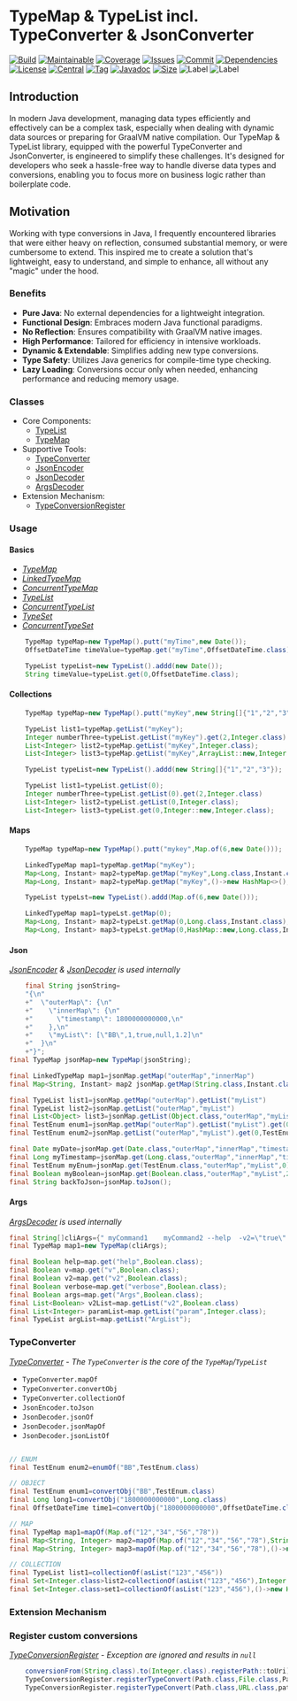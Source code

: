 # TypeMap & TypeList incl. TypeConverter & JsonConverter

[![Build][build_shield]][build_link]
[![Maintainable][maintainable_shield]][maintainable_link]
[![Coverage][coverage_shield]][coverage_link]
[![Issues][issues_shield]][issues_link]
[![Commit][commit_shield]][commit_link]
[![Dependencies][dependency_shield]][dependency_link]
[![License][license_shield]][license_link]
[![Central][central_shield]][central_link]
[![Tag][tag_shield]][tag_link]
[![Javadoc][javadoc_shield]][javadoc_link]
[![Size][size_shield]][size_shield]
![Label][label_shield]
![Label][java_version]

## Introduction

In modern Java development, managing data types efficiently and effectively can be a complex task, especially when
dealing with dynamic data sources or preparing for GraalVM native compilation. Our TypeMap & TypeList library, equipped
with the powerful TypeConverter and JsonConverter, is engineered to simplify these challenges. It's designed for
developers who seek a hassle-free way to handle diverse data types and conversions, enabling you to focus more on
business logic rather than boilerplate code.

## Motivation

Working with type conversions in Java, I frequently encountered libraries that were either heavy on reflection, consumed
substantial memory, or were cumbersome to extend. This inspired me to create a solution that's lightweight, easy to
understand, and simple to enhance, all without any "magic" under the hood.

### Benefits

- **Pure Java**: No external dependencies for a lightweight integration.
- **Functional Design**: Embraces modern Java functional paradigms.
- **No Reflection**: Ensures compatibility with GraalVM native images.
- **High Performance**: Tailored for efficiency in intensive workloads.
- **Dynamic & Extendable**: Simplifies adding new type conversions.
- **Type Safety**: Utilizes Java generics for compile-time type checking.
- **Lazy Loading**: Conversions occur only when needed, enhancing performance and reducing memory usage.

### Classes

- Core Components:
    - [TypeList](#basics)
    - [TypeMap](#basics)
- Supportive Tools:
    - [TypeConverter](#typeconverter)
    - [JsonEncoder](#json)
    - [JsonDecoder](#json)
    - [ArgsDecoder](#args)
- Extension Mechanism:
    - [TypeConversionRegister](#register-custom-conversions)

### Usage

#### Basics

- _[TypeMap](src/main/java/berlin/yuna/typemap/model/TypeMap.java)_
- _[LinkedTypeMap](src/main/java/berlin/yuna/typemap/model/LinkedTypeMap.java)_
- _[ConcurrentTypeMap](src/main/java/berlin/yuna/typemap/model/ConcurrentTypeMap.java)_
- _[TypeList](src/main/java/berlin/yuna/typemap/model/TypeList.java)_
- _[ConcurrentTypeList](src/main/java/berlin/yuna/typemap/model/ConcurrentTypeList.java)_
- _[TypeSet](src/main/java/berlin/yuna/typemap/model/TypeSet.java)_
- _[ConcurrentTypeSet](src/main/java/berlin/yuna/typemap/model/ConcurrentTypeSet.java)_

```java
    TypeMap typeMap=new TypeMap().putt("myTime",new Date());
    OffsetDateTime timeValue=typeMap.get("myTime",OffsetDateTime.class);
```

```java
    TypeList typeList=new TypeList().addd(new Date());
    String timeValue=typeList.get(0,OffsetDateTime.class);
```

#### Collections

```java
    TypeMap typeMap=new TypeMap().putt("myKey",new String[]{"1","2","3"});

    TypeList list1=typeMap.getList("myKey");
    Integer numberThree=typeList.getList("myKey").get(2,Integer.class)
    List<Integer> list2=typeMap.getList("myKey",Integer.class);
    List<Integer> list3=typeMap.getList("myKey",ArrayList::new,Integer.class);
```

```java
    TypeList typeList=new TypeList().addd(new String[]{"1","2","3"});

    TypeList list1=typeList.getList(0);
    Integer numberThree=typeList.getList(0).get(2,Integer.class)
    List<Integer> list2=typeList.getList(0,Integer.class);
    List<Integer> list3=typeList.get(0,Integer::new,Integer.class);
```

#### Maps

```java
    TypeMap typeMap=new TypeMap().putt("mykey",Map.of(6,new Date()));

    LinkedTypeMap map1=typeMap.getMap("myKey");
    Map<Long, Instant> map2=typeMap.getMap("myKey",Long.class,Instant.class)
    Map<Long, Instant> map2=typeMap.getMap("myKey",()->new HashMap<>(),Long.class)
```

```java
    TypeList typeLst=new TypeList().addd(Map.of(6,new Date()));

    LinkedTypeMap map1=typeLst.getMap(0);
    Map<Long, Instant> map2=typeLst.getMap(0,Long.class,Instant.class);
    Map<Long, Instant> map3=typeLst.getMap(0,HashMap::new,Long.class,Instant.class);
```

#### Json

_[JsonEncoder](src/main/java/berlin/yuna/typemap/logic/JsonEncoder.java) & [JsonDecoder](src/main/java/berlin/yuna/typemap/logic/JsonDecoder.java)
is used internally_

```java
    final String jsonString=
    "{\n"
    +"  \"outerMap\": {\n"
    +"    \"innerMap\": {\n"
    +"      \"timestamp\": 1800000000000,\n"
    +"    },\n"
    +"    \"myList\": [\"BB\",1,true,null,1.2]\n"
    +"  }\n"
    +"}";
final TypeMap jsonMap=new TypeMap(jsonString);

final LinkedTypeMap map1=jsonMap.getMap("outerMap","innerMap")
final Map<String, Instant> map2 jsonMap.getMap(String.class,Instant.class,"outerMap","innerMap")

final TypeList list1=jsonMap.getMap("outerMap").getList("myList")
final TypeList list2=jsonMap.getList("outerMap","myList")
final List<Object> list3=jsonMap.getList(Object.class,"outerMap","myList")
final TestEnum enum1=jsonMap.getMap("outerMap").getList("myList").get(0,TestEnum.class)
final TestEnum enum2=jsonMap.getList("outerMap","myList").get(0,TestEnum.class)

final Date myDate=jsonMap.get(Date.class,"outerMap","innerMap","timestamp");
final Long myTimestamp=jsonMap.get(Long.class,"outerMap","innerMap","timestamp");
final TestEnum myEnum=jsonMap.get(TestEnum.class,"outerMap","myList",0);
final Boolean myBoolean=jsonMap.get(Boolean.class,"outerMap","myList",2);
final String backToJson=jsonMap.toJson();
```

#### Args

_[ArgsDecoder](src/main/java/berlin/yuna/typemap/logic/ArgsDecoder.java) is used internally_

```java
final String[]cliArgs={" myCommand1    myCommand2 --help  -v2=\"true\" -v=\"true\" -v=\"true\" --verbose=\"true\"   -Args=\"true\" -param 42   54   -ArgList=\"item 1\" --ArgList=\"item 2\" -v2=\"false\" --ArgList=\"-item 3\"  "};
final TypeMap map1=new TypeMap(cliArgs);

final Boolean help=map.get("help",Boolean.class);
final Boolean v=map.get("v",Boolean.class);
final Boolean v2=map.get("v2",Boolean.class);
final Boolean verbose=map.get("verbose",Boolean.class);
final Boolean args=map.get("Args",Boolean.class);
final List<Boolean> v2List=map.getList("v2",Boolean.class)
final List<Integer> paramList=map.getList("param",Integer.class);
final TypeList argList=map.getList("ArgList");
```

### TypeConverter

_[TypeConverter](src/main/java/berlin/yuna/typemap/logic/TypeConverter.java) - The `TypeConverter` is the core of
the `TypeMap`/`TypeList`_

* `TypeConverter.mapOf`
* `TypeConverter.convertObj`
* `TypeConverter.collectionOf`
* `JsonEncoder.toJson`
* `JsonDecoder.jsonOf`
* `JsonDecoder.jsonMapOf`
* `JsonDecoder.jsonListOf`

```java

// ENUM
final TestEnum enum2=enumOf("BB",TestEnum.class)

// OBJECT
final TestEnum enum1=convertObj("BB",TestEnum.class)
final Long long1=convertObj("1800000000000",Long.class)
final OffsetDateTime time1=convertObj("1800000000000",OffsetDateTime.class)

// MAP
final TypeMap map1=mapOf(Map.of("12","34","56","78"))
final Map<String, Integer> map2=mapOf(Map.of("12","34","56","78"),String.class,Integer.class)
final Map<String, Integer> map3=mapOf(Map.of("12","34","56","78"),()->new HashMap<>(),String.class,Integer.class)

// COLLECTION
final TypeList list1=collectionOf(asList("123","456"))
final Set<Integer.class>list2=collectionOf(asList("123","456"),Integer.class)
final Set<Integer.class>set1=collectionOf(asList("123","456"),()->new HashSet<>(),Integer.class)
```

### Extension Mechanism

### Register custom conversions

_[TypeConversionRegister](src/main/java/berlin/yuna/typemap/config/TypeConversionRegister.java) - Exception are ignored
and results in `null`_

```java
    conversionFrom(String.class).to(Integer.class).registerPath::toUri);
    TypeConversionRegister.registerTypeConvert(Path.class,File.class,Path::toFile);
    TypeConversionRegister.registerTypeConvert(Path.class,URL.class,path->path.toUri().toURL());
```

[build_shield]: https://github.com/YunaBraska/type-map/workflows/MVN_RELEASE/badge.svg

[build_link]: https://github.com/YunaBraska/type-map/actions?query=workflow%3AMVN_RELEASE

[maintainable_shield]: https://img.shields.io/codeclimate/maintainability/YunaBraska/type-map?style=flat-square

[maintainable_link]: https://codeclimate.com/github/YunaBraska/type-map/maintainability

[coverage_shield]: https://img.shields.io/codeclimate/coverage/YunaBraska/type-map?style=flat-square

[coverage_link]: https://codeclimate.com/github/YunaBraska/type-map/test_coverage

[issues_shield]: https://img.shields.io/github/issues/YunaBraska/type-map?style=flat-square

[issues_link]: https://github.com/YunaBraska/type-map/commits/main

[commit_shield]: https://img.shields.io/github/last-commit/YunaBraska/type-map?style=flat-square

[commit_link]: https://github.com/YunaBraska/type-map/issues

[license_shield]: https://img.shields.io/github/license/YunaBraska/type-map?style=flat-square

[license_link]: https://github.com/YunaBraska/type-map/blob/main/LICENSE

[dependency_shield]: https://img.shields.io/librariesio/github/YunaBraska/type-map?style=flat-square

[dependency_link]: https://libraries.io/github/YunaBraska/type-map

[central_shield]: https://img.shields.io/maven-central/v/berlin.yuna/type-map?style=flat-square

[central_link]:https://search.maven.org/artifact/berlin.yuna/type-map

[tag_shield]: https://img.shields.io/github/v/tag/YunaBraska/type-map?style=flat-square

[tag_link]: https://github.com/YunaBraska/type-map/releases

[javadoc_shield]: https://javadoc.io/badge2/berlin.yuna/type-map/javadoc.svg?style=flat-square

[javadoc_link]: https://javadoc.io/doc/berlin.yuna/type-map

[size_shield]: https://img.shields.io/github/repo-size/YunaBraska/type-map?style=flat-square

[label_shield]: https://img.shields.io/badge/Yuna-QueenInside-blueviolet?style=flat-square

[gitter_shield]: https://img.shields.io/gitter/room/YunaBraska/type-map?style=flat-square

[gitter_link]: https://gitter.im/type-map/Lobby

[java_version]: https://img.shields.io/badge/java-8-blueviolet?style=flat-square

